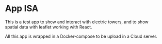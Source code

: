 # App ISA

This is a test app to show and interact with electric towers, and to show spatial data with leaflet working with React.

All this app is wrapped in a Docker-compose to be upload in a Cloud server.
